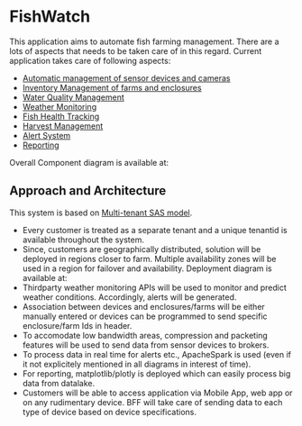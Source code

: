 # FishWatch
This application aims to automate fish farming management. There are a lots of aspects that needs to be taken care of in this regard. Current application takes care of following aspects:
- [Automatic management of sensor devices and cameras](KeyCapabilities/DeviceManagement.md)
- [Inventory Management of farms and enclosures](KeyCapabilities/InventoryManagement.md)
- [Water Quality Management](KeyCapabilities/WaterQuality.md)
- [Weather Monitoring](KeyCapabilities/WeatherMonitoring.md)
- [Fish Health Tracking](KeyCapabilities/FishStatistics.md)
- [Harvest Management](KeyCapabilities/Harvest.md)
- [Alert System](KeyCapabilities/AlertSystem.md)
- [Reporting](KeyCapabilities/Reporting.md)

Overall Component diagram is available at:

## Approach and Architecture
This system is based on [Multi-tenant SAS model](ADRs/SingleTenantvsMultiTenant.md). 
- Every customer is treated as a separate tenant and a unique tenantid is available throughout the system.
- Since, customers are geographically distributed, solution will be deployed in regions closer to farm. Multiple availability zones will be used in a region for failover and availability. Deployment diagram is available at:
- Thirdparty weather monitoring APIs will be used to monitor and predict weather conditions. Accordingly, alerts will be generated.
- Association between devices and enclosures/farms will be either manually entered or devices can be programmed to send specific enclosure/farm Ids in header.
- To accomodate low bandwidth areas, compression and packeting features will be used to send data from sensor devices to brokers.
- To process data in real time for alerts etc., ApacheSpark is used (even if it not explicitely mentioned in all diagrams in interest of time).
- For reporting, matplotlib/plotly is deployed which can easily process big data from datalake.
- Customers will be able to access application via Mobile App, web app or on any rudimentary device. BFF will take care of sending data to each type of device based on device specifications. 
  


